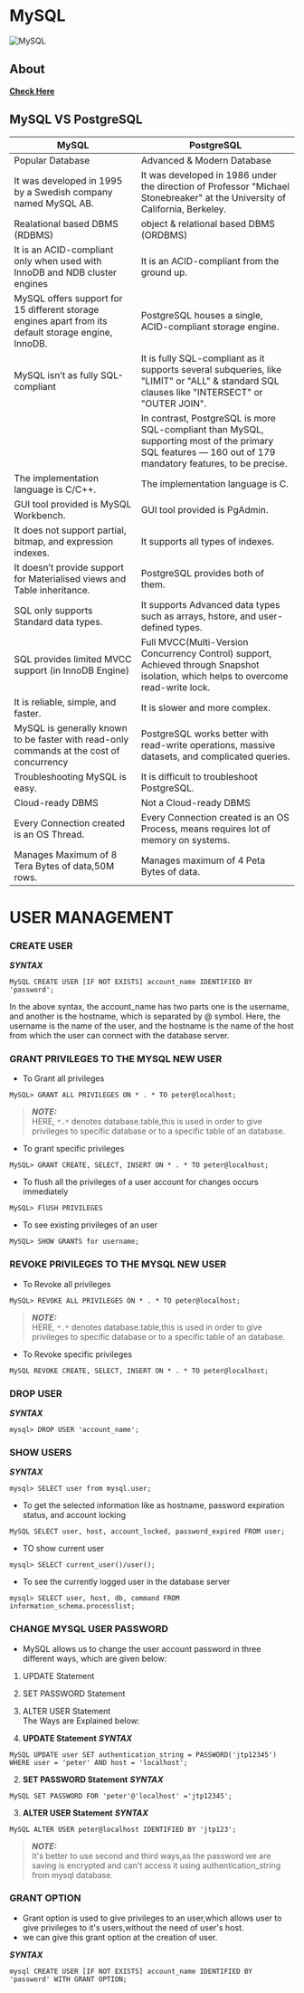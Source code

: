 # MySQL
![MySQL](https://kinsta.com/wp-content/uploads/2022/03/MySQL-logo-2048x1365.png)
## About
[**Check Here**](https://kinsta.com/blog/postgresql-vs-mysql/#:~:text=MySQL%20is%20a%20purely%20relational,%2C%20ACID%2Dcompliant%20storage%20engine.)
## MySQL VS PostgreSQL

| MySQL                                                                                                	| PostgreSQL                                                                                                                                                	|
|------------------------------------------------------------------------------------------------------	|-----------------------------------------------------------------------------------------------------------------------------------------------------------	|
| Popular Database                                                                                     	| Advanced & Modern Database                                                                                                                                	|
| It was developed in 1995 by a Swedish company named MySQL AB.                                        	| It was developed in 1986 under the direction of Professor "Michael Stonebreaker" at the University of California, Berkeley.                               	|
| Realational based DBMS (RDBMS)                                                                       	| object & relational based DBMS (ORDBMS)                                                                                                                   	|
| It is an ACID-compliant only when used with InnoDB and NDB cluster engines                           	| It is an ACID-compliant from the ground up.                                                                                                               	|
| MySQL offers support for 15 different storage engines apart from its default storage engine, InnoDB. 	| PostgreSQL houses a single, ACID-compliant storage engine.                                                                                                	|
| MySQL isn’t as fully SQL-compliant                                                                   	| It is fully SQL-compliant as it supports several subqueries, like "LIMIT" or "ALL" & standard SQL clauses like "INTERSECT" or "OUTER JOIN".               	|
|                                                                                                      	| In contrast, PostgreSQL is more SQL-compliant than MySQL, supporting most of the primary SQL features — 160 out of 179 mandatory features, to be precise. 	|
| The implementation language is C/C++.                                                                	| The implementation language is C.                                                                                                                         	|
| GUI tool provided is MySQL Workbench.                                                                	| GUI tool provided is PgAdmin.                                                                                                                             	|
| It does not support partial, bitmap, and expression indexes.                                         	| It supports all types of indexes.                                                                                                                         	|
| It doesn’t provide support for Materialised views and Table inheritance.                             	| PostgreSQL provides both of them.                                                                                                                         	|
| SQL only supports Standard data types.                                                               	| It supports Advanced data types such as arrays, hstore, and user-defined types.                                                                           	|
| SQL provides limited MVCC support (in InnoDB Engine)                                                 	| Full MVCC(Multi-Version Concurrency Control) support, Achieved through Snapshot isolation, which helps to overcome read-write lock.                       	|
| It is reliable, simple, and faster.                                                                  	| It is slower and more complex.                                                                                                                            	|
| MySQL is generally known to be faster with read-only commands at the cost of concurrency             	| PostgreSQL works better with read-write operations, massive datasets, and complicated queries.                                                            	|
| Troubleshooting MySQL is easy.                                                                       	| It is difficult to troubleshoot PostgreSQL.                                                                                                               	|
| Cloud-ready DBMS                                                                                     	| Not a Cloud-ready DBMS                                                                                                                                    	|
| Every Connection created is an OS Thread.                                                            	| Every Connection created is an OS Process, means requires lot of memory on systems.                                                                       	|
| Manages Maximum of 8 Tera Bytes of data,50M rows.                                                    	| Manages maximum of 4 Peta Bytes of data.      |

# USER MANAGEMENT
### CREATE USER

***SYNTAX***     

```MySQL CREATE USER [IF NOT EXISTS] account_name IDENTIFIED BY 'password';```  

In the above syntax, the account_name has two parts one is the username, and another is the hostname, which is separated by @ symbol. Here, the username is the name of the user, and the hostname is the name of the host from which the user can connect with the database server.

### GRANT PRIVILEGES TO THE MYSQL NEW USER

* To Grant all privileges   

```MySQL> GRANT ALL PRIVILEGES ON * . * TO peter@localhost; ```   

> ***NOTE:***  
HERE, `*.*` denotes database.table,this is used in order to give privileges to specific database or to a specific table of an database.

* To grant specific privileges   

```MySQL> GRANT CREATE, SELECT, INSERT ON * . * TO peter@localhost; ``` 
* To flush all the privileges of a user account for changes occurs immediately  

```MySQL> FlUSH PRIVILEGES ```
* To see existing privileges of an user  

```MySQL> SHOW GRANTS for username;```

### REVOKE PRIVILEGES TO THE MYSQL NEW USER

* To Revoke all privileges   

```MySQL> REVOKE ALL PRIVILEGES ON * . * TO peter@localhost; ```  

> ***NOTE:***  
HERE, `*.*` denotes database.table,this is used in order to give privileges to specific database or to a specific table of an database.

* To Revoke specific privileges  

```MySQL REVOKE CREATE, SELECT, INSERT ON * . * TO peter@localhost; ```

### DROP USER

***SYNTAX***   

```mysql> DROP USER 'account_name';  ```

### SHOW USERS

***SYNTAX***   

```mysql> SELECT user from mysql.user; ```

* To get the selected information like as hostname, password expiration status, and account locking   

```MySQL SELECT user, host, account_locked, password_expired FROM user;```

* TO show current user  

```mysql> SELECT current_user()/user(); ```

* To see the currently logged user in the database server  

```mysql> SELECT user, host, db, command FROM information_schema.processlist; ```

### CHANGE MYSQL USER PASSWORD

* MySQL allows us to change the user account password in three different ways, which are given below:
1. UPDATE Statement
2. SET PASSWORD Statement
3. ALTER USER Statement  
The Ways are Explained below:  

1. **UPDATE Statement**
***SYNTAX*** 

```MySQL UPDATE user SET authentication_string = PASSWORD('jtp12345') WHERE user = 'peter' AND host = 'localhost';```

2. **SET PASSWORD Statement**
***SYNTAX***  

```MySQL SET PASSWORD FOR 'peter'@'localhost' ='jtp12345';```  

3. **ALTER USER Statement**
***SYNTAX***    

```MySQL ALTER USER peter@localhost IDENTIFIED BY 'jtp123';```  

>***NOTE:***  
It's better to use second and third ways,as the password we are saving is encrypted and can't access it using authentication_string from mysql database.

### GRANT OPTION

* Grant option is used to give privileges to an user,which allows user to give privileges to it's users,without the need of user's host.
* we can give this grant option at the creation of user.  
 
***SYNTAX***    

```mysql CREATE USER [IF NOT EXISTS] account_name IDENTIFIED BY 'password' WITH GRANT OPTION; ```


